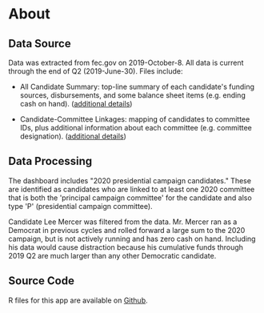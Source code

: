 # About

## Data Source

Data was extracted from fec.gov on 2019-October-8.  All data is current through the end of Q2 (2019-June-30).  Files include:

- All Candidate Summary: top-line summary of each candidate's funding sources, disbursements, and some balance sheet items (e.g. ending cash on hand).  ([additional details](https://www.fec.gov/campaign-finance-data/all-candidates-file-description/))

- Candidate-Committee Linkages: mapping of candidates to committee IDs, plus additional information about each committee (e.g. committee designation).  ([additional details](https://www.fec.gov/campaign-finance-data/all-candidates-file-description/))


## Data Processing

The dashboard includes "2020 presidential campaign candidates."  These are identified as candidates who are linked to at least one 2020 committee that is both the 'principal campaign committee' for the candidate and also type 'P' (presidential campaign committee).

Candidate Lee Mercer was filtered from the data.  Mr. Mercer ran as a Democrat in previous cycles and rolled forward a large sum to the 2020 campaign, but is not actively running and has zero cash on hand.  Including his data would cause distraction because his cumulative funds through 2019 Q2 are much larger than any other Democratic candidate.


## Source Code

R files for this app are available on [Github](https://github.com/cbetterley/shiny/tree/master/2020_Campaign_Finance_Report).